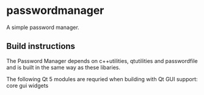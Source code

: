 # passwordmanager
A simple password manager.

## Build instructions
The Password Manager depends on c++utilities, qtutilities and passwordfile and is built in the same way as these libaries.

The following Qt 5 modules are requried when building with Qt GUI support: core gui widgets
